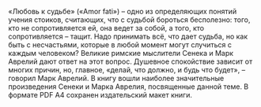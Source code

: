 <!--2024-01-21 22:33:51-->
«Любовь к судьбе» («Amor fati») – одно из определяющих понятий учения стоиков, считающих, что с судьбой бороться бесполезно: того, кто не сопротивляется ей, она ведет за собой, а того, кто сопротивляется – тащит. Надо принимать всё, что дает судьба, но как быть с несчастьями, которые в любой момент могут случиться с каждым человеком?
Великие римские мыслители Сенека и Марк Аврелий дают ответ на этот вопрос. Душевное спокойствие зависит от многих причин, но, главное, «делай, что должно, и будь что будет», – говорил Марк Аврелий.
В книгу вошли наиболее значительные произведения Сенеки и Марка Аврелия, посвященные данной теме.
В формате PDF A4 сохранен издательский макет книги.